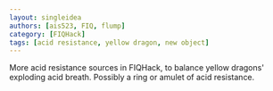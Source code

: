```yaml
---
layout: singleidea
authors: [ais523, FIQ, flump]
category: [FIQHack]
tags: [acid resistance, yellow dragon, new object]
---
```

More acid resistance sources in FIQHack, to balance yellow dragons' exploding acid breath. Possibly a ring or amulet of acid resistance.
